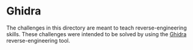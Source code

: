 # Ghidra

The challenges in this directory are meant to teach reverse-engineering skills. These challenges were intended to be solved by using the [Ghidra](https://ghidra-sre.org/) reverse-engineering tool.